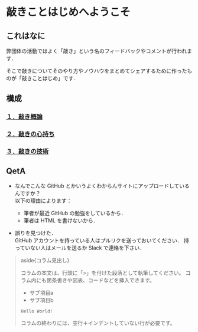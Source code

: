 # 敲きことはじめへようこそ

## これはなに

弊団体の活動ではよく「敲き」という名のフィードバックやコメントが行われます．

そこで敲きについてそのやり方やノウハウをまとめてシェアするために作ったものが「敲きことはじめ」です．

## 構成

### [１．敲き概論](https://github.com/takepedia/intro2_tataki/tree/master/intro)

### [２．敲きの心持ち](https://github.com/takepedia/intro2_tataki/tree/master/spirit)

### [３．敲きの技術](https://github.com/takepedia/intro2_tataki/tree/master/technique)

## QetA

- なんでこんな GitHub とかいうよくわからんサイトにアップロードしているんですか？  
  以下の理由によります：

  - 筆者が最近 GitHub の勉強をしているから．
  - 筆者は HTML を書けないから．

- 誤りを見つけた．  
  GitHub アカウントを持っている人はプルリクを送っておいてください．
  持っていない人はメールを送るか Slack で連絡を下さい．

> aside{コラム見出し}
>
> コラムの本文は、行頭に「>」を付けた段落として執筆してください。
> コラム内にも箇条書きや図表、コードなどを挿入できます。
>
> * サブ項目a
> * サブ項目b
>  
> ```
> Hello World!
> ```
>
> コラムの終わりには、空行＋インデントしていない行が必要です。
